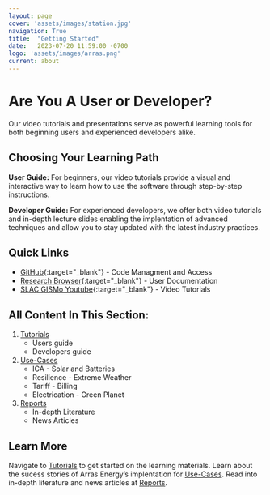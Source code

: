 ```yaml
---
layout: page
cover: 'assets/images/station.jpg'
navigation: True
title:  "Getting Started"
date:   2023-07-20 11:59:00 -0700
logo: 'assets/images/arras.png'
current: about
---
```

# Are You A User or Developer?
Our video tutorials and presentations serve as powerful learning tools for both beginning users and experienced developers alike.

## Choosing Your Learning Path
**User Guide:** For beginners, our video tutorials provide a visual and interactive way to learn how to use the software through step-by-step instructions.

**Developer Guide:** For experienced developers, we offer both video tutorials and in-depth lecture slides enabling the implentation of advanced techniques and allow you to stay updated with the latest industry practices.

## Quick Links
- [GitHub](https://github.com/arras-energy){:target="_blank"} - Code Managment and Access
- [Research Browser](https://docs.gridlabd.us/){:target="_blank"} - User Documentation
- [SLAC GISMo Youtube](https://www.youtube.com/@slacgismotutorials ){:target="_blank"} - Video Tutorials

## All Content In This Section:
1. [Tutorials][Tutorials]
    - Users guide
    - Developers guide
2. [Use-Cases][Use-Cases]
    - ICA - Solar and Batteries
    - Resilience - Extreme Weather
    - Tariff - Billing
    - Electrication - Green Planet
3. [Reports][Reports] 
    - In-depth Literature
    - News Articles

## Learn More
Navigate to [Tutorials](https://arras-energy.github.io/static-website/tutorials/) to get started on the learning materials. Learn about the sucess stories of Arras Energy’s implentation for [Use-Cases](https://arras-energy.github.io/static-website/use-cases/). Read into in-depth literature and news articles at [Reports](https://arras-energy.github.io/static-website/literature/).

[Tutorials]:  https://arras-energy.github.io/static-website/tutorials/
[Reports]:   https://arras-energy.github.io/static-website/literature/ 
[Use-Cases]:  https://arras-energy.github.io/static-website/use-cases/ 
[Arras Energy's GitHub repo]: https://github.com/arras-energy
